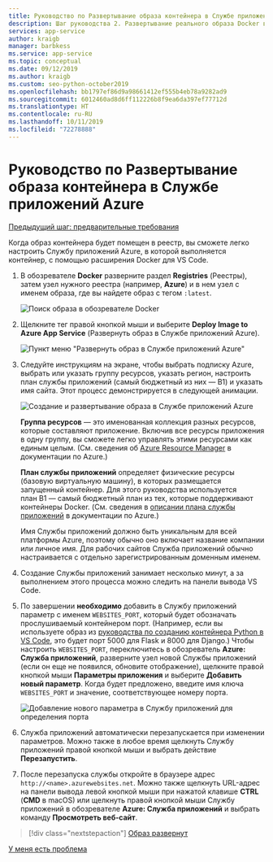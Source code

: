 ```yaml
---
title: Руководство по Развертывание образа контейнера в Службе приложений Azure с помощью Visual Studio Code
description: Шаг руководства 2. Развертывание реального образа Docker в Службе приложений Azure из реестра контейнеров
services: app-service
author: kraigb
manager: barbkess
ms.service: app-service
ms.topic: conceptual
ms.date: 09/12/2019
ms.author: kraigb
ms.custom: seo-python-october2019
ms.openlocfilehash: bb1797ef86d9a98661412ef555b4eb78a9282ad9
ms.sourcegitcommit: 6012460ad8d6ff112226b8f9ea6da397ef77712d
ms.translationtype: HT
ms.contentlocale: ru-RU
ms.lasthandoff: 10/11/2019
ms.locfileid: "72278888"
---
```

# <a name="tutorial-deploy-a-container-image-to-azure-app-service"></a>Руководство по Развертывание образа контейнера в Службе приложений Azure

[Предыдущий шаг: предварительные требования](tutorial-deploy-containers-01.md)

Когда образ контейнера будет помещен в реестр, вы сможете легко настроить Службу приложений Azure, в которой выполняется контейнер, с помощью расширения Docker для VS Code.

1. В обозревателе **Docker** разверните раздел **Registries** (Реестры), затем узел нужного реестра (например, **Azure**) и в нем узел с именем образа, где вы найдете образ с тегом `:latest`.

    ![Поиск образа в обозревателе Docker](media/deploy-containers/find-image-to-deploy-in-docker-explorer.png)

1. Щелкните тег правой кнопкой мыши и выберите **Deploy Image to Azure App Service** (Развернуть образ в Службе приложений Azure).

    ![Пункт меню "Развернуть образ в Службе приложений Azure"](media/deploy-containers/deploy-image-to-azure-app-service-with-docker-explorer.png)

1. Следуйте инструкциям на экране, чтобы выбрать подписку Azure, выбрать или указать группу ресурсов, указать регион, настроить план службы приложений (самый бюджетный из них — B1) и указать имя сайта. Этот процесс демонстрируется в следующей анимации.

    ![Создание и развертывание образа в Службе приложений Azure](media/deploy-containers/deploy-image-to-azure-app-service.gif)

    **Группа ресурсов** — это именованная коллекция разных ресурсов, которые составляют приложение. Включив все ресурсы приложения в одну группу, вы сможете легко управлять этими ресурсами как единым целым. (См. сведения об [Azure Resource Manager](https://docs.microsoft.com/azure/azure-resource-manager/resource-group-overview) в документации по Azure.)

    **План службы приложений** определяет физические ресурсы (базовую виртуальную машину), в которых размещается запущенный контейнер. Для этого руководства используется план B1 — самый бюджетный план из тех, которые поддерживают контейнеры Docker. (См. сведения в [описании плана службы приложений](https://docs.microsoft.com/azure/app-service/azure-web-sites-web-hosting-plans-in-depth-overview) в документации по Azure.)

    Имя Службы приложений должно быть уникальным для всей платформы Azure, поэтому обычно оно включает название компании или личное имя. Для рабочих сайтов Служба приложений обычно настраивается с отдельно зарегистрированным доменным именем.

1. Создание Службы приложений занимает несколько минут, а за выполнением этого процесса можно следить на панели вывода VS Code.

1. По завершении **необходимо** добавить в Службу приложений параметр с именем `WEBSITES_PORT`, который будет обозначать прослушиваемый контейнером порт. (Например, если вы используете образ из [руководства по созданию контейнера Python в VS Code](https://code.visualstudio.com/docs/python/tutorial-create-container), это будет порт 5000 для Flask и 8000 для Django.) Чтобы настроить `WEBSITES_PORT`, переключитесь в обозреватель **Azure: Служба приложений**, разверните узел новой Службы приложений (если он еще не появился, обновите отображение), щелкните правой кнопкой мыши **Параметры приложения** и выберите **Добавить новый параметр**. Когда будет предложено, введите имя ключа `WEBSITES_PORT` и значение, соответствующее номеру порта.

    ![Добавление нового параметра в Службу приложений для определения порта](media/deploy-containers/add-new-setting-in-app-service-settings-explorer.png)

1. Служба приложений автоматически перезапускается при изменении параметров. Можно также в любое время щелкнуть Службу приложений правой кнопкой мыши и выбрать действие **Перезапустить**.

1. После перезапуска службы откройте в браузере адрес `http://<name>.azurewebsites.net`. Можно также щелкнуть URL-адрес на панели вывода левой кнопкой мыши при нажатой клавише **CTRL** (**CMD** в macOS) или щелкнуть правой кнопкой мыши Службу приложений в обозревателе **Azure: Служба приложений** и выбрать команду **Просмотреть веб-сайт**.

> [!div class="nextstepaction"]
> [Образ развернут](tutorial-deploy-containers-03.md)

[У меня есть проблема](https://www.research.net/r/PWZWZ52?tutorial=vscode-appservice-containers&step=02-deploy-container)
